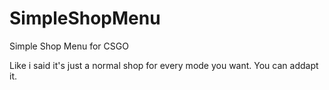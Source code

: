 # SimpleShopMenu
Simple Shop Menu for CSGO

Like i said it's just a normal shop for every mode you want. You can addapt it.

